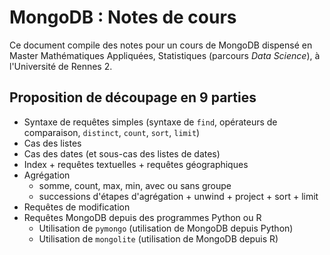 # MongoDB : Notes de cours

Ce document compile des notes pour un cours de MongoDB dispensé en Master
Mathématiques Appliquées, Statistiques (parcours _Data Science_), à
l'Université de Rennes 2.

## Proposition de découpage en 9 parties

* Syntaxe de requêtes simples (syntaxe de `find`, opérateurs de comparaison, `distinct`, `count`, `sort`, `limit`)
* Cas des listes
* Cas des dates (et sous-cas des listes de dates)
* Index + requêtes textuelles + requêtes géographiques
* Agrégation
  * somme, count, max, min, avec ou sans groupe
  * successions d'étapes d'agrégation + unwind + project + sort + limit
* Requêtes de modification
* Requêtes MongoDB depuis des programmes Python ou R
  * Utilisation de `pymongo` (utilisation de MongoDB depuis Python)
  * Utilisation de `mongolite` (utilisation de MongoDB depuis R)
